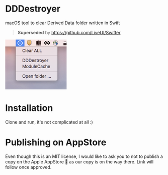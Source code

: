 # DDDestroyer
macOS tool to clear Derived Data folder written in Swift

> <b>Superseded</b> by https://github.com/LiveUI/Swifter


![Screenshot](/screenshot-menu.png?raw=true "Screenshot")

# Installation
Clone and run, it's not complicated at all :)

# Publishing on AppStore
Even though this is an MIT license, I would like to ask you to not to publish a copy on the Apple AppStore 🍏 as our copy is on the way there. Link will follow once approved.
